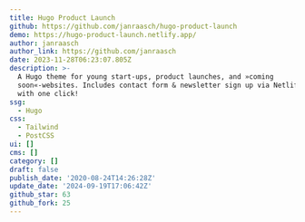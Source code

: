 ```yaml
---
title: Hugo Product Launch
github: https://github.com/janraasch/hugo-product-launch
demo: https://hugo-product-launch.netlify.app/
author: janraasch
author_link: https://github.com/janraasch
date: 2023-11-28T06:23:07.805Z
description: >-
  A Hugo theme for young start-ups, product launches, and »coming
  soon«-websites. Includes contact form & newsletter sign up via Netlify. Deploy
  with one click!
ssg:
  - Hugo
css:
  - Tailwind
  - PostCSS
ui: []
cms: []
category: []
draft: false
publish_date: '2020-08-24T14:26:28Z'
update_date: '2024-09-19T17:06:42Z'
github_star: 63
github_fork: 25
---
```

